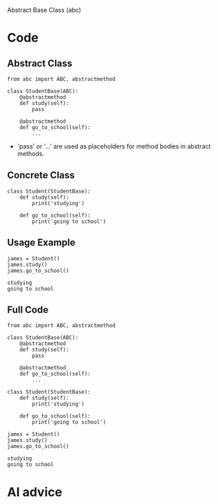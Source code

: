 Abstract Base Class (abc)


# Code


## Abstract Class

    from abc import ABC, abstractmethod
     
    class StudentBase(ABC):
        @abstractmethod
        def study(self):
            pass
     
        @abstractmethod
        def go_to_school(self):
            ...

-   'pass' or '&#x2026;' are used as placeholders for method bodies in abstract methods.


## Concrete Class

    class Student(StudentBase):
        def study(self):
            print('studying')
    
        def go_to_school(self):
            print('going to school')


## Usage Example

    james = Student()
    james.study()
    james.go_to_school()

    studying
    going to school


## Full Code

    
    from abc import ABC, abstractmethod
     
    class StudentBase(ABC):
        @abstractmethod
        def study(self):
            pass
     
        @abstractmethod
        def go_to_school(self):
            ...
    
    class Student(StudentBase):
        def study(self):
            print('studying')
    
        def go_to_school(self):
            print('going to school')
    
    james = Student()
    james.study()
    james.go_to_school()

    studying
    going to school


# AI advice

